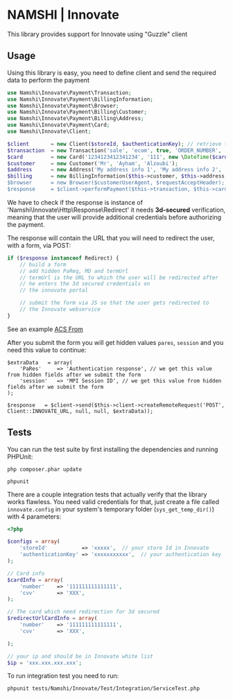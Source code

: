 # NAMSHI | Innovate

This library provides support for Innovate using "Guzzle" client

## Usage

Using this library is easy, you need to define client and send the required data
to perform the payment

``` php
use Namshi\Innovate\Payment\Transaction;
use Namshi\Innovate\Payment\BillingInformation;
use Namshi\Innovate\Payment\Browser;
use Namshi\Innovate\Payment\Billing\Customer;
use Namshi\Innovate\Payment\Billing\Address;
use Namshi\Innovate\Payment\Card;
use Namshi\Innovate\Client;

$client       = new Client($storeId, $authenticationKey); // retrieve them from innovate
$transaction  = new Transaction('sale', 'ecom', true, 'ORDER_NUMBER', 'DESCRIPTION', 'USD', 40, 'AN OPTIONAL REFERENCE TO YOUR TRANSACTION');
$card         = new Card('1234123412341234', '111', new \DateTime($cardExpiryDate));
$customer     = new Customer('Mr', 'Ayham', 'Alzoubi');
$address      = new Address('My address info 1', 'My address info 2', 'My address info 3', 'San Francisco', 'California', 'US', '00000');
$billing      = new BillingInformation($this->customer, $this->address, 'customers's-email@gmail.com', $customerIpAddress);
$browser      = new Browser($customerUserAgent, $requestAcceptHeader);
$response     = $client->performPayment($this->transaction, $this->card, $this->billing, $this->browser);
```

We have to check if the response is instance of 'Namshi\Innovate\Http\Response\Redirect' it needs **3d-secured**
verification, meaning that the user will provide additional credentials before authorizing the payment.

The response will contain the URL that you will need to redirect the user, with a form, via POST:

``` php
if ($response instanceof Redirect) {
    // build a form
    // add hidden PaReq, MD and termUrl
    // termUrl is the URL to which the user will be redirected after
    // he enters the 3d secured credentials on
    // the innovate portal

    // submit the form via JS so that the user gets redirected to
    // the Innovate webservice
}
```

See an example [ACS From](https://github.com/namshi/innovate/tree/innovate-readme/examples/3d-secured/ACSForm.php)

After you submit the form you will get hidden values `pares`, `session` and you need this value to continue:

```
$extraData   = array(
    'PaRes'     => 'Authentication response', // we get this value from hidden fields after we submit the form
    'session'   => 'MPI Session ID', // we get this value from hidden fields after we submit the form
);

$response   = $client->send($this->client->createRemoteRequest('POST', Client::INNOVATE_URL, null, null, $extraData));
```

## Tests

You can run the test suite by first installing the
dependencies and running PHPUnit:

```
php composer.phar update

phpunit
```

There are a couple integration tests that actually verify that the library
works flawless.
You need  valid credentials for that, just create a file called `innovate.config`
in your system's temporary folder (`sys_get_temp_dir()`) with 4 parameters:

``` php
<?php

$configs = array(
	'storeId' 		    => 'xxxxx',  // your store Id in Innovate
	'authenticationKey' => 'xxxxxxxxxxx',  // your authentication key
);

// Card info
$cardInfo = array(
	'number'	=> '111111111111111',
	'cvv'		=> 'XXX',
);

// The card which need redirection for 3d secured
$redirectUrlCardInfo = array(
	'number'	=> '111111111111111',
	'cvv'		=> 'XXX',

);

// your ip and should be in Innovate white list
$ip = 'xxx.xxx.xxx.xxx';
```

To run integration test you need to run:
```
phpunit tests/Namshi/Innovate/Test/Integration/ServiceTest.php
```
